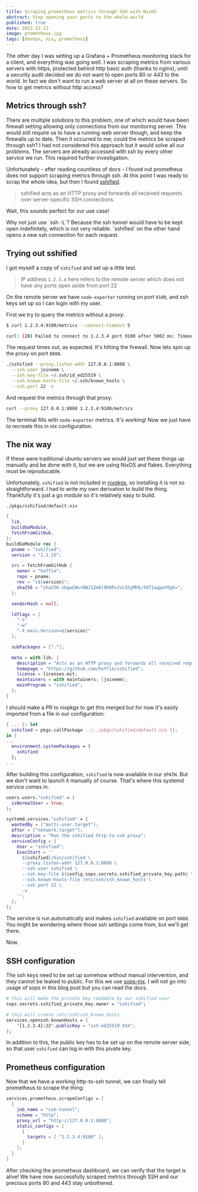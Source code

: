 ```yaml
---
title: Scraping prometheus metrics through SSH with NixOS
abstract: Stop opening your ports to the whole world
published: true
date: 2023-12-12
image: prometheus.jpg
tags: [devops, nix, prometheus]
---
```


The other day I was setting up a Grafana + Prometheus monitoring stack for a client, and everything was going well. I was scraping metrics from various servers with https, protected behind http basic auth (thanks to nginx), until a security audit decided we do not want to open ports 80 or 443 to the world. In fact we don't want to run a web server at all on these servers. So how to get metrics without http access?

## Metrics through ssh?

There are multiple solutions to this problem, one of which would have been firewall setting allowing only connections from our monitoring server. This would still require us to have a running web server though, and keep the firewalls up to date. Then it occurred to me; could the metrics be scraped through ssh? I had not considered this approach but it would solve all our problems. The servers are already accessed with ssh by every other service we run. This required further investigation.

Unfortunately - after reading countless of docs - I found out prometheus does not support scraping metrics through ssh. At this point I was ready to scrap the whole idea, but then I found [sshified](https://github.com/hoffie/sshified).

> sshified acts as an HTTP proxy and forwards all received requests over server-specific SSH connections.

Wait, this sounds perfect for our use case!

<Aside>
Why not just use `ssh -L`? Because the ssh tunnel would have to be kept open indefinitely, which is not very reliable. `sshified` on the other hand opens a new ssh connection for each request.
</Aside>

## Trying out sshified

I got myself a copy of `sshified` and set up a little test.

> IP address `1.2.3.4` here refers to the remote server which does not have any ports open aside from port 22

On the remote server we have `node-exporter` running on port `9100`, and ssh keys set up so I can login with my user.

First we try to query the metrics without a proxy:

```sh
$ curl 1.2.3.4:9100/metrics --connect-timeout 5

curl: (28) Failed to connect to 1.2.3.4 port 9100 after 5002 ms: Timeout was reached
```

The request times out, as expected. It's hitting the firewall. Now lets spin up the proxy on port `8888`.

```sh
./sshified --proxy.listen-addr 127.0.0.1:8888 \
  --ssh.user joinemm \
  --ssh.key-file ~/.ssh/id_ed25519 \
  --ssh.known-hosts-file ~/.ssh/known_hosts \
  --ssh.port 22 -v
```

And request the metrics through that proxy:

```sh
curl --proxy 127.0.0.1:8888 1.2.3.4:9100/metrics
```

The terminal fills with `node-exporter` metrics. It's working! Now we just have to recreate this in nix configuration.

## The nix way

If these were traditional ubuntu servers we would just set these things up manually and be done with it, but we are using NixOS and flakes. Everything must be reproducable.

Unfortunately, `sshified` is not included in [nixpkgs](https://github.com/NixOS/nixpkgs), so installing it is not so straightforward. I had to write my own derivation to build the thing. Thankfully it's just a go module so it's relatively easy to build.

`./pkgs/sshified/default.nix`

```nix
{
  lib,
  buildGoModule,
  fetchFromGitHub,
}:
buildGoModule rec {
  pname = "sshified";
  version = "1.1.15";

  src = fetchFromGitHub {
    owner = "hoffie";
    repo = pname;
    rev = "v${version}";
    sha256 = "sha256-zbgwCWs+DNJ1ZmAl9h0PuJvLO3yMhE/t6T1aqpwYOgk=";
  };

  vendorHash = null;

  ldflags = [
    "-s"
    "-w"
    "-X main.Version=${version}"
  ];

  subPackages = ["."];

  meta = with lib; {
    description = "Acts as an HTTP proxy and forwards all received requests over server-specific SSH connections ";
    homepage = "https://github.com/hoffie/sshified";
    license = licenses.mit;
    maintainers = with maintainers; [joinemm];
    mainProgram = "sshified";
  };
}
```

I should make a PR to nixpkgs to get this merged but for now it's easily imported from a file in our configuration:

```nix
{ ... }: let
  sshified = pkgs.callPackage ../../pkgs/sshified/default.nix {};
in {
...
  environment.systemPackages = [
    sshified
  ];
...
```

After building this configuration, `sshified` is now available in our `$PATH`. But we don't want to launch it manually of course. That's where this systemd service comes in.

```nix
users.users."sshified" = {
  isNormalUser = true;
};

systemd.services."sshified" = {
  wantedBy = ["multi-user.target"];
  after = ["network.target"];
  description = "Run the sshified http-to-ssh proxy";
  serviceConfig = {
    User = "sshified";
    ExecStart = ''
      ${sshified}/bin/sshified \
      --proxy.listen-addr 127.0.0.1:8888 \
      --ssh.user sshified \
      --ssh.key-file ${config.sops.secrets.sshified_private_key.path} \
      --ssh.known-hosts-file /etc/ssh/ssh_known_hosts \
      --ssh.port 22 \
      -v
    '';
  };
};
```

The service is run automatically and makes `sshified` available on port `8888`. You might be wondering where those ssh settings come from, but we'll get there.

Now.

## SSH configuration

The ssh keys need to be set up somehow without manual intervention, and they cannot be leaked to public. For this we use [sops-nix](https://github.com/Mic92/sops-nix). I will not go into usage of sops in this blog post but you can read the docs.

```nix
# this will make the private key readable by our sshified user
sops.secrets.sshified_private_key.owner = "sshified";

# this will create /etc/ssh/ssh_known_hosts
services.openssh.knownHosts = {
    "[1.2.3.4]:22".publicKey = "ssh-ed25519 XXX";
};
```

In addition to this, the public key has to be set up on the remote server side, so that user `sshified` can log in with this pivate key.

## Prometheus configuration

Now that we have a working http-to-ssh tunnel, we can finally tell prometheus to scrape the thing:

```nix
services.prometheus.scrapeConfigs = [
  {
    job_name = "ssh-tunnel";
    scheme = "http";
    proxy_url = "http://127.0.0.1:8888";
    static_configs = [
      {
        targets = [ "1.2.3.4:9100" ];
      }
    ];
  }
]
```

After checking the prometheus dashboard, we can verify that the target is alive! We have now successfully scraped metrics through SSH and our precious ports 80 and 443 stay unbothered.
